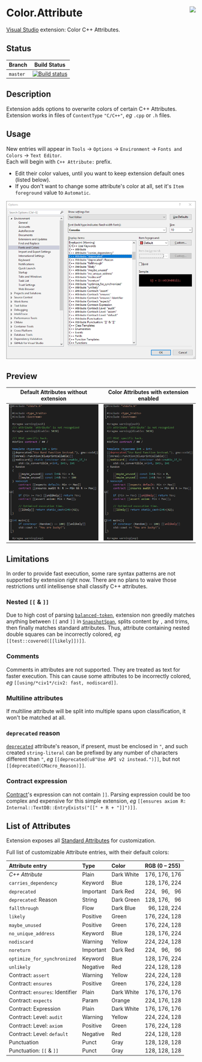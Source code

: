 # <img align="right" src="https://raw.githubusercontent.com/Benio101/Color.Attribute/master/Color.Attribute/Logo.ico"> Color.Attribute
[Visual Studio](https://visualstudio.microsoft.com) extension: Color C++ Attributes.

## Status
| Branch   | Build Status
| ---      | ---
| `master` | [![Build status](https://ci.appveyor.com/api/projects/status/af3p32abt7un5ul3/branch/master?svg=true)](https://ci.appveyor.com/project/Benio101/color-attribute/branch/master)

## Description
Extension adds options to overwrite colors of certain C++ Attributes.<br>
Extension works in files of `ContentType` `"C/C++"`, _eg_ `.cpp` or `.h` files.

## Usage
New entries will appear in `Tools` → `Options` → `Environment` → `Fonts and Colors` → `Text Editor`.<br>
Each will begin with `C++ Attribute:` prefix.
- Edit their color values, until you want to keep extension default ones (listed below).
- If you don't want to change some attribute's color at all, set it's `Item foreground` value to `Automatic`.

![](https://raw.githubusercontent.com/Benio101/Color.Attribute/master/Color.Attribute/Preview.png)

## Preview
| Default Attributes without extension | Color Attributes with extension enabled
| --- | ---
| ![](https://raw.githubusercontent.com/Benio101/Color.Attribute/master/Color.Attribute/PreviewDisabled.png) | ![](https://raw.githubusercontent.com/Benio101/Color.Attribute/master/Color.Attribute/PreviewEnabled.png)

## Limitations
In order to provide fast execution, some rare syntax patterns are not supported by extension right now.
There are no plans to waive those restrictions until intellisense shall classify C++ attributes.

### Nested `[[` & `]]`
Due to high cost of parsing [`balanced-token`](http://eel.is/c++draft/dcl.attr.grammar#nt:balanced-token), extension non greedily matches anything between `[[` and `]]` in [`SnapshotSpan`](https://docs.microsoft.com/en-us/dotnet/api/microsoft.visualstudio.text.snapshotspan?view=visualstudiosdk-2017), splits content by `,` and trims, then finally matches standard attributes. Thus, attribute containing nested double squares can be incorrectly colored, _eg_ `[[test::covered([[likely]])]]`.

### Comments
Comments in attributes are not supported. They are treated as text for faster execution. This can cause some attributes to be incorrectly colored, _eg_ `[[using/*civ1*/civ2: fast, nodiscard]]`.

### Multiline attributes
If multiline attribute will be split into multiple spans upon classification, it won't be matched at all.

### `deprecated` reason
[`deprecated`](https://en.cppreference.com/w/cpp/language/attributes/deprecated) attribute's reason, if present, must be enclosed in `"`, and such created `string-literal` can be prefixed by any number of characters different than `"`, _eg_ `[[deprecated(u8"Use API v2 instead.")]]`, but not `[[deprecated(CMacro_Reason)]]`.

### Contract expression
[Contract](https://en.cppreference.com/w/cpp/language/attributes/contract)'s expression can not contain `]]`. Parsing expression could be too complex and expensive for this simple extension, _eg_ `[[ensures axiom R: Internal::TextDB::EntryExists("[[" + R + "]]")]]`.

## List of Attributes
Extension exposes all [Standard Attributes](https://en.cppreference.com/w/cpp/language/attributes#Standard_attributes) for customization.

Full list of customizable Attribute entries, with their default colors:

| Attribute entry                 | Type      | Color      | RGB (0 – 255) |
| :---                            | :---      | :---       | :---          |
| _C++ Attribute_                 | Plain     | Dark White | 176, 176, 176 |
| `carries_dependency`            | Keyword   | Blue       | 128, 176, 224 |
| `deprecated`                    | Important | Dark Red   | 224, ​ 96, ​ 96 |
| `deprecated`: Reason            | String    | Dark Green | 128, 176, ​ 96 |
| `fallthrough`                   | Flow      | Dark Blue  | ​ 96, 128, 224 |
| `likely`                        | Positive  | Green      | 176, 224, 128 |
| `maybe_unused`                  | Positive  | Green      | 176, 224, 128 |
| `no_unique_address`             | Keyword   | Blue       | 128, 176, 224 |
| `nodiscard`                     | Warning   | Yellow     | 224, 224, 128 |
| `noreturn`                      | Important | Dark Red   | 224, ​ 96, ​ 96 |
| `optimize_for_synchronized`     | Keyword   | Blue       | 128, 176, 224 |
| `unlikely`                      | Negative  | Red        | 224, 128, 128 |
| Contract: `assert`              | Warning   | Yellow     | 224, 224, 128 |
| Contract: `ensures`             | Positive  | Green      | 176, 224, 128 |
| Contract: `ensures`: Identifier | Plain     | Dark White | 176, 176, 176 |
| Contract: `expects`             | Param     | Orange     | 224, 176, 128 |
| Contract: Expression            | Plain     | Dark White | 176, 176, 176 |
| Contract: Level: `audit`        | Warning   | Yellow     | 224, 224, 128 |
| Contract: Level: `axiom`        | Positive  | Green      | 176, 224, 128 |
| Contract: Level: `default`      | Negative  | Red        | 224, 128, 128 |
| Punctuation                     | Punct     | Gray       | 128, 128, 128 |
| Punctuation: `[[` & `]]`        | Punct     | Gray       | 128, 128, 128 |

